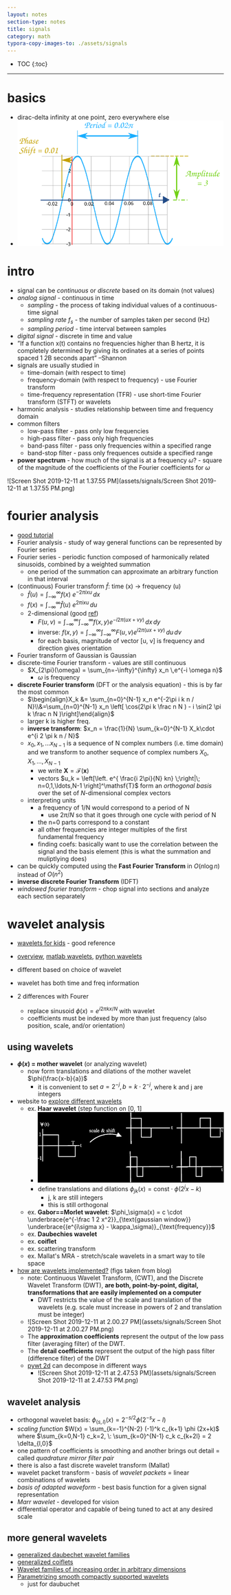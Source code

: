 ```yaml
---
layout: notes
section-type: notes
title: signals
category: math
typora-copy-images-to: ./assets/signals
---
```

* TOC
{:toc}
---

# basics

- dirac-delta infinity at one point, zero everywhere else
- ![amplitude-period-ex3](assets/signals/amplitude-period-ex3.svg)

# intro

- signal can be *continuous* or *discrete* based on its domain (not values)
- *analog signal* - continuous in time
  - *sampling* - the process of taking individual values of a continuous-time signal
  - *sampling rate* $f_s$ - the number of samples taken per second (Hz)
  - *sampling period* - time interval between samples
- *digital signal* - discrete in time and value
- ”If a function x(t) contains no frequencies higher than B hertz, it is completely determined by giving its ordinates at a series of points spaced 1 2B seconds apart” –Shannon
- signals are usually studied in
  - time-domain (with respect to time)
  - frequency-domain (with respect to frequency) - use Fourier transform
  - time-frequency representation (TFR) - use short-time Fourier transform (STFT) or wavelets
- harmonic analysis - studies relationship between time and frequency domain
- common filters
  - low-pass filter - pass only low frequencies
  - high-pass filter - pass only high frequencies
  - band-pass filter - pass only frequencies within a specified range
  - band-stop filter - pass only frequences outside a specified range
- **power spectrum** - how much of the signal is at a frequency $\omega$? - square of the magnitude of the coefficients of the Fourier coefficients for $\omega$

![Screen Shot 2019-12-11 at 1.37.55 PM](assets/signals/Screen Shot 2019-12-11 at 1.37.55 PM.png)

# fourier analysis

- [good tutorial](http://www.thefouriertransform.com/)
- Fourier analysis - study of way general functions can be represented by Fourier series
- Fourier series - periodic function composed of harmonically related sinusoids, combined by a weighted summation
  - one period of the summation can approximate an arbitrary function in that interval
- (continuous) Fourier transform $\hat f$: time (x) -> frequency (u)
    - $\hat{f}(u) = \int_{-\infty}^{\infty} f(x)\ e^{-2\pi i x u}\,dx$
    - $f(x) = \int_{-\infty}^{\infty} \hat f(u)\ e^{2\pi i x u} \,du$
    - 2-dimensional (good [ref](http://www.robots.ox.ac.uk/~az/lectures/ia/lect2.pdf))
        - $F(u, v) = \int_{-\infty}^{\infty} \int_{-\infty}^{\infty} f(x, y) e^{-i 2 \pi (ux + vy)}\,dx\, dy$
        - inverse: $f(x,y) = \int_{-\infty}^{\infty} \int_{-\infty}^{\infty} F(u, v) e^{i 2 \pi (ux + vy)}\,du\, dv$
        - for each basis, magnitude of vector [u, v] is frequency and direction gives orientation
- Fourier transform of Gaussian is Gaussian
- discrete-time Fourier transform - values are still continuous
  - $X_{2\pi}(\omega) = \sum_{n=-\infty}^{\infty} x_n \,e^{-i \omega n}$
    - $\omega$ is frequency
- **discrete Fourier transform**  (DFT or the analysis equation) - this is by far the most common
    - $\begin{align}X_k &= \sum_{n=0}^{N-1} x_n e^{-2\pi i k n / N}\\&=\sum_{n=0}^{N-1} x_n \left[ \cos(2\pi k \frac n N ) - i \sin(2 \pi k \frac n N )\right]\end{align}$
    - larger k is higher freq.
    - **inverse transform**: $x_n = \frac{1}{N} \sum_{k=0}^{N-1} X_k\cdot e^{i 2 \pi k n / N}$
    - $x_0, x_1, ... x_{N-1}$ is a sequence of N complex numbers (i.e. time domain) and we transform to another sequence of complex numbers $X_0, X_1, ..., X_{N-1}$
        - we write $\mathbf X = \mathcal F (\mathbf x)$ 
        - vectors $u_k = \left[\left. e^{ \frac{i 2\pi}{N} kn} \;\right|\; n=0,1,\ldots,N-1 \right]^\mathsf{T}$
          form an *orthogonal basis* over the set of *N*-dimensional complex vectors
    - interpreting units
      - a frequency of 1/N would correspond to a period of N
        - use $2\pi/N$ so that it goes through one cycle with period of N
      - the n=0 parts correspond to a constant
      - all other frequencies are integer multiples of the first fundamental frequency
      - finding coefs: basically want to use the correlation between the signal and the basis element (this is what the summation and muliptlying does)
- can be quickly computed using the **Fast Fourier Transform** in $O(n \log n)$ instead of $O(n^2)$
- **inverse discrete Fourier Transform** (IDFT) 
- *windowed fourier transform* - chop signal into sections and analyze each section separately

# wavelet analysis

- [wavelets for kids](http://www.gtwavelet.bme.gatech.edu/wp/kidsA.pdf) - good reference
- [overview](https://www.eecis.udel.edu/~amer/CISC651/IEEEwavelet.pdf), [matlab wavelets](https://www.mathworks.com/help/wavelet/ug/wavelet-families-additional-discussion.html), [python wavelets](http://wavelets.pybytes.com/)
- different based on choice of wavelet

- wavelet has both time and freq information
- 2 differences with Fourer
  - replace sinusoid $\phi(x) = e^{i 2 \pi k x/N}$ with wavelet
  - coefficients must be indexed by more than just frequency (also position, scale, and/or orientation)

## using wavelets

- **$\phi(x)$ = mother wavelet** (or analyzing wavelet)
  - now form translations and dilations of the mother wavelet $\phi(\frac{x-b}{a})$
    - it is convenient to set $a=2^{-j}, b = k \cdot 2^{-j}$, where k and j are integers
- website to [explore different wavelets](http://wavelets.pybytes.com/)
  - ex. **Haar wavelet** (step function on [0, 1]
    - ![haar](assets/signals/haar.png)
    - define translations and dilations $\phi_{jk}(x) = \text{const} \cdot \phi(2^j x - k)$
      - j, k are still integers
      - this is still orthogonal
  - ex. **Gabor==Morlet wavelet**: $\phi_\sigma(x) = c \cdot \underbrace{e^{-\frac 1 2 x^2}}_{\text{gaussian window}} \underbrace{(e^{i\sigma x} - \kappa_\sigma)}_{\text{frequency}}$
  - ex. **Daubechies wavelet**
  - ex. **coiflet**
  - ex. scattering transform
  - ex. Mallat's MRA - stretch/scale wavelets in a smart way to tile space
- [how are wavelets implemented?]() (figs taken from blog)
  - note: Continuous Wavelet Transform, (CWT), and the Discrete Wavelet Transform (DWT), **are both, point-by-point, digital, transformations that are easily implemented on a computer**
    - DWT restricts the value of the scale and translation of the wavelets (e.g. scale must increase in powers of 2 and translation must be integer)
  - ![Screen Shot 2019-12-11 at 2.00.27 PM](assets/signals/Screen Shot 2019-12-11 at 2.00.27 PM.png)
  - The **approximation coefficients** represent the output of the low pass filter (averaging filter) of the DWT.
  - The **detail coefficients** represent the output of the high pass filter (difference filter) of the DWT
  - [pywt 2d](https://pywavelets.readthedocs.io/en/latest/ref/2d-decompositions-overview.html) can decompose in different ways
    - ![Screen Shot 2019-12-11 at 2.47.53 PM](assets/signals/Screen Shot 2019-12-11 at 2.47.53 PM.png)

## wavelet analysis

- orthogonal wavelet basis: $\phi_{(s,l)} (x) = 2^{-s/2} \phi (2^{-s} x-l)$
- *scaling function* $W(x) = \sum_{k=-1}^{N-2} (-1)^k c_{k+1} \phi (2x+k)$ where $\sum_{k=0,N-1} c_k=2, \: \sum_{k=0}^{N-1} c_k c_{k+2l} = 2 \delta_{l,0}$
- one pattern of coefficients is smoothing and another brings out detail = called *quadrature mirror filter pair*
- there is also a fast discrete wavelet transform (Mallat)
- wavelet packet transform - basis of *wavelet packets* = linear combinations of wavelets
- *basis of adapted waveform* - best basis function for a given signal representation
- *Marr wavelet* - developed for vision
- differential operator and capable of being tuned to act at any desired scale



## more general wavelets

- [generalized daubechet wavelet families](http://bigwww.epfl.ch/publications/vonesch0702.pdf)
- [generalized coiflets](https://pdfs.semanticscholar.org/46e3/4016b8c4b187118e83392242c2165a6db3db.pdf)
- [Wavelet families of increasing order in arbitrary dimensions](https://ieeexplore.ieee.org/abstract/document/826784)
- [Parametrizing smooth compactly supported wavelets](https://www.ams.org/journals/tran/1993-338-02/S0002-9947-1993-1107031-8/)
  - just for daubuchet